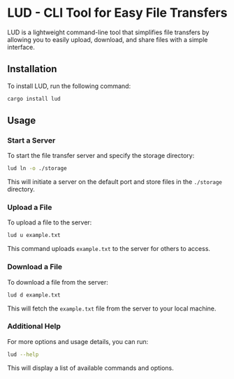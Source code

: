 # LUD - CLI Tool for Easy File Transfers

LUD is a lightweight command-line tool that simplifies file transfers by allowing you to easily upload, download, and share files with a simple interface.

## Installation

To install LUD, run the following command:

```bash
cargo install lud
```

## Usage

### Start a Server

To start the file transfer server and specify the storage directory:

```bash
lud ln -o ./storage
```

This will initiate a server on the default port and store files in the `./storage` directory.

### Upload a File

To upload a file to the server:

```bash
lud u example.txt
```

This command uploads `example.txt` to the server for others to access.

### Download a File

To download a file from the server:

```bash
lud d example.txt
```

This will fetch the `example.txt` file from the server to your local machine.

### Additional Help

For more options and usage details, you can run:

```bash
lud --help
```

This will display a list of available commands and options.
